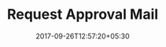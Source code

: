 ---
title: "Request Approval Mail"
date: 2017-09-26T12:57:20+05:30
draft: false
layout: request-approved
url: /account/request-approved-return/

shortlistReturn: true

---